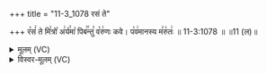 +++
title = "11-3_1078 रसं ते"

+++
र꣡सं꣢ ते मि꣣त्रो꣡ अ꣢र्य꣣मा꣡ पिब꣢꣯न्तु꣣ व꣡रु꣢णः कवे। प꣡व꣢मानस्य म꣣रु꣡तः꣢ ॥ 11-3:1078 ॥ ॥11 (ल)॥

<details><summary>मूलम् (VC)</summary>

र꣡सं꣢ ते मि꣣त्रो꣡ अ꣢र्य꣣मा꣡ पिब꣢꣯न्तु꣣ व꣡रु꣢णः कवे । प꣡व꣢मानस्य म꣣रु꣡तः꣢ ॥१०७८॥
</details>

<details><summary>विस्वर-मूलम् (VC)</summary>

रसं ते मित्रो अर्यमा पिबन्तु वरुणः कवे । पवमानस्य मरुतः ॥१०७८॥
</details>